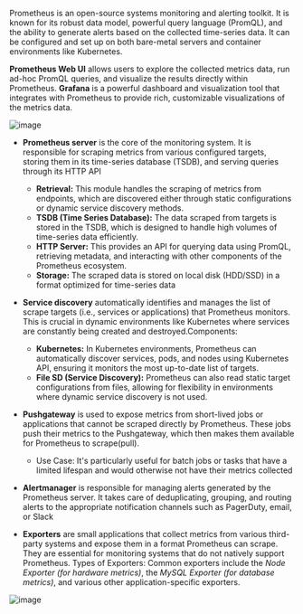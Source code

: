Prometheus is an open-source systems monitoring and alerting toolkit. It is known for its robust data model, powerful query language (PromQL), and the ability to generate alerts based on the collected time-series data. It can be configured and set up on both bare-metal servers and container environments like Kubernetes.

**Prometheus Web UI** allows users to explore the collected metrics data, run ad-hoc PromQL queries, and visualize the results directly within Prometheus.
**Grafana** is a powerful dashboard and visualization tool that integrates with Prometheus to provide rich, customizable visualizations of the metrics data.


![image](https://github.com/user-attachments/assets/f2c99de7-3388-47e2-87d4-ec5525fed669)

- **Prometheus server** is the core of the monitoring system. It is responsible for scraping metrics from various configured targets, storing them in its time-series database (TSDB), and serving queries through its HTTP API
  - **Retrieval:** This module handles the scraping of metrics from endpoints, which are discovered either through static configurations or dynamic service discovery methods.
  - **TSDB (Time Series Database):** The data scraped from targets is stored in the TSDB, which is designed to handle high volumes of time-series data efficiently.
  - **HTTP Server:** This provides an API for querying data using PromQL, retrieving metadata, and interacting with other components of the Prometheus ecosystem.
  - **Storage:** The scraped data is stored on local disk (HDD/SSD) in a format optimized for time-series data

- **Service discovery** automatically identifies and manages the list of scrape targets (i.e., services or applications) that Prometheus monitors. This is crucial in dynamic environments like Kubernetes where services are constantly being created and destroyed.Components:
  - **Kubernetes:** In Kubernetes environments, Prometheus can automatically discover services, pods, and nodes using Kubernetes API, ensuring it monitors the most up-to-date list of targets.
  - **File SD (Service Discovery):** Prometheus can also read static target configurations from files, allowing for flexibility in environments where dynamic service discovery is not used.
 
- **Pushgateway** is used to expose metrics from short-lived jobs or applications that cannot be scraped directly by Prometheus. These jobs push their metrics to the Pushgateway, which then makes them available for Prometheus to scrape(pull).
  - Use Case: It's particularly useful for batch jobs or tasks that have a limited lifespan and would otherwise not have their metrics collected

- **Alertmanager** is responsible for managing alerts generated by the Prometheus server. It takes care of deduplicating, grouping, and routing alerts to the appropriate notification channels such as PagerDuty, email, or Slack

- **Exporters** are small applications that collect metrics from various third-party systems and expose them in a format Prometheus can scrape. They are essential for monitoring systems that do not natively support Prometheus. Types of Exporters: 
Common exporters include the *Node Exporter (for hardware metrics)*, the *MySQL Exporter (for database metrics)*, and various other application-specific exporters.

![image](https://github.com/user-attachments/assets/52b70cf3-363b-4582-bc44-e9fc3f2db4f7)
